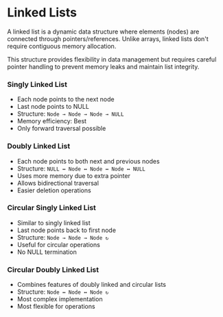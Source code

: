 # Linked Lists
A linked list is a dynamic data structure where elements (nodes) are connected through pointers/references. Unlike arrays, linked lists don't require contiguous memory allocation.

This structure provides flexibility in data management but requires careful pointer handling to prevent memory leaks and maintain list integrity.

### Singly Linked List

- Each node points to the next node
- Last node points to NULL
- Structure: `Node → Node → Node → NULL`
- Memory efficiency: Best
- Only forward traversal possible
### Doubly Linked List

- Each node points to both next and previous nodes
- Structure: `NULL ↔ Node ↔ Node ↔ Node ↔ NULL`
- Uses more memory due to extra pointer
- Allows bidirectional traversal
- Easier deletion operations
### Circular Singly Linked List

- Similar to singly linked list
- Last node points back to first node
- Structure: `Node → Node → Node ↻`
- Useful for circular operations
- No NULL termination
### Circular Doubly Linked List

- Combines features of doubly linked and circular lists
- Structure: `Node ↔ Node ↔ Node ↻`
- Most complex implementation
- Most flexible for operations